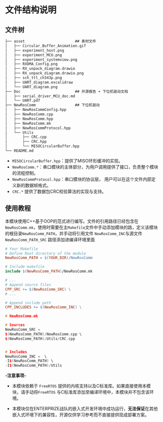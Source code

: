 # 文件结构说明

## 文件树



```markdown
├── asset 						## 素材文件
│   ├── Circular_Buffer_Animation.gif
│   ├── experiment_host.png
│   ├── experiment_MCU.png
│   ├── experiment_systemview.png
│   ├── RXDMA_Config.png
│   ├── RX_unpack_diagram.drawio
│   ├── RX_unpack_diagram.drawio.png
│   ├── sch_ttl_ch343p.png
│   ├── UART_diagram.excalidraw
│   └── UART_diagram.png
├── Doc  						## 开源报告 + 下位机驱动文档
│   ├── serial_driver_MCU_doc.md
│   └── UART.pdf
├── NewRosComm  				## 下位机驱动
│   ├── NewRosCommConfig.hpp
│   ├── NewRosComm.cpp
│   ├── NewRosComm.hpp
│   ├── NewRosComm.mk
│   ├── NewRosCommProtocol.hpp
│   └── Utils
│       ├── CRC.cpp
│       ├── CRC.hpp
│       └── MISOCircularBuffer.hpp
└── README.md
```

- `MISOCircularBuffer.hpp`：提供了MISO环形缓冲的实现。
- `NewRosComm.*`：串口模块的主体部分，为用户调用提供了接口，负责整个模块的流程控制。
- `NewRosCommProtocol.hpp`：串口模块的协议层， 用户可以在这个文件内部定义新的数据帧格式。
- `CRC.*` 提供了数据包CRC校验算法的实现与支持。

## 使用教程



本模块使用C++基于OOP的范式进行编写。文件的引用路径已经包含在`NewRosComm.mk`，使用时需要在主`Makefile`文件中手动添加模块的路，定义该模块的根目录`NewRosComm_PATH`，并手动将引用文件 `NewRosComm_INC`与源文件`NewRosComm_PATH_SRC` 路径添加进编译环境里面

```makefile
# Your Makefile
# Define Root directory of the module
NewRosComm_PATH = $(YOUR_DIR)/NewRosComm

# Include makefile
include $(NewRosComm_PATH)/NewRosComm.mk

# ...
# Append source files
CPP_SRC += $(NewRosComm_SRC) \
# ...

# Append include path
CPP_INCLUDES += $(NewRosComm_INC) \
```

```cpp
# NewRosComm.mk

# Sources
NewRosComm_SRC = 
$(NewRosComm_PATH)/NewRosComm.cpp \
$(NewRosComm_PATH)/Utils/CRC.cpp


# Includes
NewRosComm_INC =  \
-I$(NewRosComm_PATH) \
-I$(NewRosComm_PATH)/Utils
```



**-注意事项-**

- 本模块依赖于 `FreeRTOS` 提供的内核支持以及C标准库。如果直接使用本模块，请手动将`FreeRTOS` 与C标准库添加至编译环境中，本模块并不包含该环境。

- 本模块仅在ENTERPRIZE战队的嵌入式开发环境中成功运行，**无法保证**在其他嵌入式环境下的兼容性，开源仅供学习参考而不直接提供现成部署方案。

  

